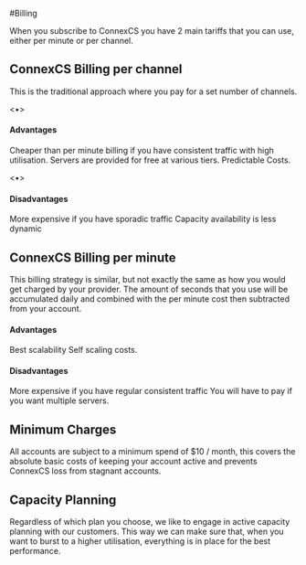 #Billing

When you subscribe to ConnexCS you have 2 main tariffs that you can use, either per minute or per channel.

<h2>ConnexCS Billing per channel</h2>

This is the traditional approach where you pay for a set number of channels.

<&bull;><h4><b>Advantages</b></h4>

Cheaper than per minute billing if you have consistent traffic with high utilisation.
Servers are provided for free at various tiers.
Predictable Costs.

<&bull;><h4><b>Disadvantages</b></h4>

More expensive if you have sporadic traffic
Capacity availability is less dynamic

<h2>ConnexCS Billing per minute</h2>

This billing strategy is similar, but not exactly the same as how you would get charged by your provider. 
The amount of seconds that you use will be accumulated daily and combined with the per minute cost then subtracted from your account.

 <h4><b>Advantages</b></h4>

  Best scalability
  Self scaling costs.

 <h4><b>Disadvantages</b></h4>

  More expensive if you have regular consistent traffic
  You will have to pay if you want multiple servers.

 
<h2>Minimum Charges</h2>

All accounts are subject to a minimum spend of $10 / month, this covers the absolute basic costs of keeping your account
active and prevents ConnexCS loss from stagnant accounts. 

<h2>Capacity Planning</h2>

Regardless of which plan you choose, we like to engage in active capacity planning with our customers. 
This way we can make sure that, when you want to burst to a higher utilisation, everything is in place for the best performance.
